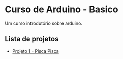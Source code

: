 # Curso de Arduino - Basico

Um curso introdutório sobre arduino.

## Lista de projetos

- [Projeto 1 - Pisca Pisca](/Projeto1/README.md)
